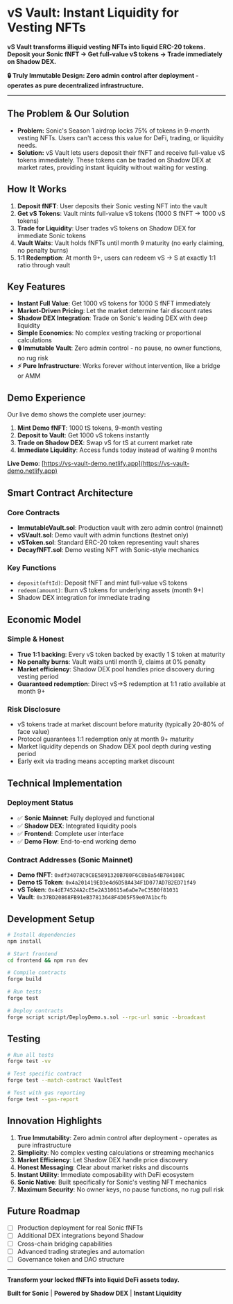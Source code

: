 # vS Vault: Instant Liquidity for Vesting NFTs

**vS Vault transforms illiquid vesting NFTs into liquid ERC-20 tokens. Deposit your Sonic fNFT → Get full-value vS tokens → Trade immediately on Shadow DEX.**

**🔒 Truly Immutable Design: Zero admin control after deployment - operates as pure decentralized infrastructure.**

---

## The Problem & Our Solution

- **Problem:** Sonic's Season 1 airdrop locks 75% of tokens in 9-month vesting NFTs. Users can't access this value for DeFi, trading, or liquidity needs.
- **Solution:** vS Vault lets users deposit their fNFT and receive full-value vS tokens immediately. These tokens can be traded on Shadow DEX at market rates, providing instant liquidity without waiting for vesting.

## How It Works

1. **Deposit fNFT**: User deposits their Sonic vesting NFT into the vault
2. **Get vS Tokens**: Vault mints full-value vS tokens (1000 S fNFT → 1000 vS tokens)
3. **Trade for Liquidity**: User trades vS tokens on Shadow DEX for immediate Sonic tokens
4. **Vault Waits**: Vault holds fNFTs until month 9 maturity (no early claiming, no penalty burns)
5. **1:1 Redemption**: At month 9+, users can redeem vS → S at exactly 1:1 ratio through vault

## Key Features

- **Instant Full Value**: Get 1000 vS tokens for 1000 S fNFT immediately
- **Market-Driven Pricing**: Let the market determine fair discount rates
- **Shadow DEX Integration**: Trade on Sonic's leading DEX with deep liquidity
- **Simple Economics**: No complex vesting tracking or proportional calculations
- **🔒 Immutable Vault**: Zero admin control - no pause, no owner functions, no rug risk
- **⚡ Pure Infrastructure**: Works forever without intervention, like a bridge or AMM

## Demo Experience

Our live demo shows the complete user journey:

1. **Mint Demo fNFT**: 1000 tS tokens, 9-month vesting
2. **Deposit to Vault**: Get 1000 vS tokens instantly  
3. **Trade on Shadow DEX**: Swap vS for tS at current market rate
4. **Immediate Liquidity**: Access funds today instead of waiting 9 months

**Live Demo**: [https://vs-vault-demo.netlify.app](https://vs-vault-demo.netlify.app)

## Smart Contract Architecture

### Core Contracts
- **ImmutableVault.sol**: Production vault with zero admin control (mainnet)
- **vSVault.sol**: Demo vault with admin functions (testnet only)
- **vSToken.sol**: Standard ERC-20 token representing vault shares
- **DecayfNFT.sol**: Demo vesting NFT with Sonic-style mechanics

### Key Functions
- `deposit(nftId)`: Deposit fNFT and mint full-value vS tokens
- `redeem(amount)`: Burn vS tokens for underlying assets (month 9+)
- Shadow DEX integration for immediate trading

## Economic Model

### Simple & Honest
- **True 1:1 backing**: Every vS token backed by exactly 1 S token at maturity
- **No penalty burns**: Vault waits until month 9, claims at 0% penalty
- **Market efficiency**: Shadow DEX pool handles price discovery during vesting period
- **Guaranteed redemption**: Direct vS→S redemption at 1:1 ratio available at month 9+

### Risk Disclosure
- vS tokens trade at market discount before maturity (typically 20-80% of face value)
- Protocol guarantees 1:1 redemption only at month 9+ maturity
- Market liquidity depends on Shadow DEX pool depth during vesting period
- Early exit via trading means accepting market discount

## Technical Implementation

### Deployment Status
- ✅ **Sonic Mainnet**: Fully deployed and functional
- ✅ **Shadow DEX**: Integrated liquidity pools
- ✅ **Frontend**: Complete user interface
- ✅ **Demo Flow**: End-to-end working demo

### Contract Addresses (Sonic Mainnet)
- **Demo fNFT**: `0xdf34078C9C8E5891320B780F6C8b8a54B784108C`
- **Demo tS Token**: `0x4a201419ED3e4d6D58A434F1D077AD7B2ED71f49`
- **vS Token**: `0x4dE74524A2cE5e2A310615a6aDe7eC35B0f81031`
- **Vault**: `0x37BD20868FB91eB37813648F4D05F59e07A1bcfb`

## Development Setup

```bash
# Install dependencies
npm install

# Start frontend
cd frontend && npm run dev

# Compile contracts
forge build

# Run tests
forge test

# Deploy contracts
forge script script/DeployDemo.s.sol --rpc-url sonic --broadcast
```

## Testing

```bash
# Run all tests
forge test -vv

# Test specific contract
forge test --match-contract VaultTest

# Test with gas reporting
forge test --gas-report
```

## Innovation Highlights

1. **True Immutability**: Zero admin control after deployment - operates as pure infrastructure
2. **Simplicity**: No complex vesting calculations or streaming mechanics
3. **Market Efficiency**: Let Shadow DEX handle price discovery
4. **Honest Messaging**: Clear about market risks and discounts
5. **Instant Utility**: Immediate composability with DeFi ecosystem
6. **Sonic Native**: Built specifically for Sonic's vesting NFT mechanics
7. **Maximum Security**: No owner keys, no pause functions, no rug pull risk

## Future Roadmap

- [ ] Production deployment for real Sonic fNFTs
- [ ] Additional DEX integrations beyond Shadow
- [ ] Cross-chain bridging capabilities
- [ ] Advanced trading strategies and automation
- [ ] Governance token and DAO structure

---

**Transform your locked fNFTs into liquid DeFi assets today.**

**Built for Sonic** | **Powered by Shadow DEX** | **Instant Liquidity**
